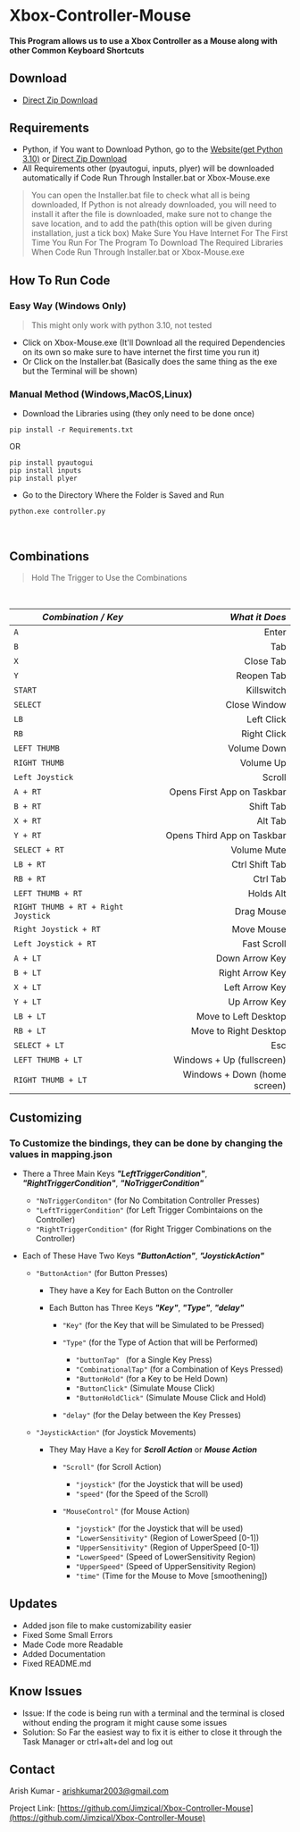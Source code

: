 # Xbox-Controller-Mouse

 #### This Program allows us to use a Xbox Controller as a Mouse along with other Common Keyboard Shortcuts

## Download
- [Direct Zip Download](https://github.com/Jimzical/Xbox-Controller-Mouse/archive/refs/heads/main.zip)

## Requirements

- Python, if You want to Download Python, go to the [Website(get Python 3.10)](https://www.python.org/downloads/) or [Direct Zip Download](https://www.python.org/downloads/release/python-3108/)
- All Requirements other (pyautogui, inputs, plyer) will be downloaded automatically if Code Run Through Installer.bat or Xbox-Mouse.exe
> You can open the Installer.bat file to check what all is being downloaded, If Python is not already downloaded, you will need to install it after the file is downloaded, make sure not to change the save location, and to add the path(this option will be given during installation, just a tick box)
> Make Sure You Have Internet For The First Time You Run For The Program To Download The Required Libraries When Code Run Through Installer.bat or Xbox-Mouse.exe

## How To Run Code
###  Easy Way (Windows Only) 
 > This might only work with python 3.10, not tested
 - Click on Xbox-Mouse.exe (It'll Download all the required Dependencies on its own so make sure to have internet the first time you run it)
 - Or Click on the Installer.bat (Basically does the same thing as the exe but the Terminal will be shown)

### Manual Method (Windows,MacOS,Linux)
 - Download the Libraries using (they only need to be done once)
 ```
 pip install -r Requirements.txt
 ```
 OR
 ```
 pip install pyautogui
 pip install inputs
 pip install plyer
 ```
 - Go to the Directory Where the Folder is Saved and Run
 ```
 python.exe controller.py
 ```
 <br>
 
 ## Combinations
 > Hold The Trigger to Use the Combinations
 <br>
 
| *Combination / Key* | *What it Does* |
| ------------------- | -------------: |
| `A` | Enter | 
| `B` | Tab | 
| `X` | Close Tab | 
| `Y` | Reopen Tab | 
| `START` | Killswitch | 
| `SELECT` | Close Window | 
| `LB` | Left Click | 
| `RB` | Right Click |  
| `LEFT THUMB` | Volume Down | 
| `RIGHT THUMB` | Volume Up | 
| `Left Joystick` | Scroll |
| `A + RT` | Opens First App on Taskbar | 
| `B + RT` | Shift Tab | 
| `X + RT` | Alt Tab | 
| `Y + RT` | Opens Third App on Taskbar | 
| `SELECT + RT` | Volume Mute | 
| `LB + RT` | Ctrl Shift Tab | 
| `RB + RT` | Ctrl Tab |  
| `LEFT THUMB + RT` | Holds Alt | 
| `RIGHT THUMB + RT + Right Joystick` | Drag Mouse | 
| `Right Joystick + RT` | Move Mouse|
| `Left Joystick + RT` | Fast Scroll |
| `A + LT` | Down Arrow Key | 
| `B + LT` | Right Arrow Key | 
| `X + LT` | Left Arrow Key | 
| `Y + LT` | Up Arrow Key | 
| `LB + LT` | Move to Left Desktop | 
| `RB + LT` | Move to Right Desktop | 
| `SELECT + LT` | Esc |
| `LEFT THUMB + LT` | Windows + Up (fullscreen) | 
| `RIGHT THUMB + LT` | Windows + Down (home screen)| 

## Customizing
### To Customize the bindings, they can be done by changing the values in mapping.json
 - There a Three Main Keys ***"LeftTriggerCondition"***, ***"RightTriggerCondition"***, ***"NoTriggerCondition"***
 
    - `"NoTriggerConditon"`                   (for No Combitation Controller Presses)
    - `"LeftTriggerCondition"`                (for Left Trigger Combintaions on the Controller)
    - `"RightTriggerCondition"`             (for Right Trigger Combinations on the Controller)

- Each of These Have Two Keys ***"ButtonAction"***, ***"JoystickAction"***

    - `"ButtonAction"`                        (for Button Presses)
        - They have a Key for Each Button on the Controller
        - Each Button has Three Keys ***"Key"***, ***"Type"***, ***"delay"***
        
            - `"Key"`                         (for the Key that will be Simulated to be Pressed)
            
            - `"Type"`                        (for the Type of Action that will be Performed)
                - `"buttonTap" `              (for a Single Key Press)
                - `"CombinationalTap"`        (for a Combination of Keys Pressed)    
                - `"ButtonHold"`              (for a Key to be Held Down)
                - `"ButtonClick"`             (Simulate Mouse Click)
                - `"ButtonHoldClick"`         (Simulate Mouse Click and Hold)
                
            - `"delay"`                       (for the Delay between the Key Presses)
            
    - `"JoystickAction"`                      (for Joystick Movements)
        - They May Have a Key for ***Scroll Action*** or ***Mouse Action***
        
            - `"Scroll"`                      (for Scroll Action)
                - `"joystick"`                (for the Joystick that will be used)
                - `"speed"`                   (for the Speed of the Scroll)
                
            - `"MouseControl"`                (for Mouse Action)
                - `"joystick"`                (for the Joystick that will be used)
                - `"LowerSensitivity"`        (Region of LowerSpeed [0-1])
                - `"UpperSensitivity"`        (Region of UpperSpeed [0-1])
                - `"LowerSpeed"`              (Speed of LowerSensitivity Region)
                - `"UpperSpeed"`              (Speed of UpperSensitivity Region)
                - `"time"`                    (Time for the Mouse to Move [smoothening])


## Updates
 - Added json file to make customizability easier
 - Fixed Some Small Errors
 - Made Code more Readable
 - Added Documentation
 - Fixed README.md

## Know Issues
 - Issue: If the code is being run with a terminal and the terminal is closed without ending the program it might cause some issues
 - Solution: So Far the easiest way to fix it is either to close it through the Task Manager or ctrl+alt+del and log out

## Contact

Arish Kumar - arishkumar2003@gmail.com

Project Link: [https://github.com/Jimzical/Xbox-Controller-Mouse](https://github.com/Jimzical/Xbox-Controller-Mouse)


